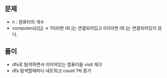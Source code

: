 ## 문제
- n : 컴퓨터의 개수
- computers[i][j] → 1이라면 i와 j는 연결되어있고 0이라면 i와 j는 연결되어있지 않다.

## 풀이
- dfs로 탐색하면서 이어져있는 컴퓨터들 visit 체크
- dfs 탐색할때마다 네트워크 count 1씩 증가
